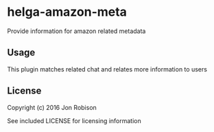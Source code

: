 helga-amazon-meta
=====================

Provide information for amazon related metadata

Usage
-----

This plugin matches related chat and relates more information to users

License
-------

Copyright (c) 2016 Jon Robison

See included LICENSE for licensing information
